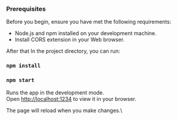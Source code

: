 ### Prerequisites

Before you begin, ensure you have met the following requirements:

- Node.js and npm installed on your development machine.
- Install CORS extension in your Web browser.

After that In the project directory, you can run:

### `npm install`

### `npm start`

Runs the app in the development mode.\
Open [http://localhost:1234](http://localhost:1234) to view it in your browser.

The page will reload when you make changes.\

